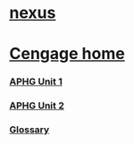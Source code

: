 # [nexus](./../nexus/)

# [Cengage home](./../Cengage-home/)

### [APHG Unit 1](./../APHG-Unit-1/)
### [APHG Unit 2](./../APHG-Unit-2/)

### [Glossary](./../Glossary/)
